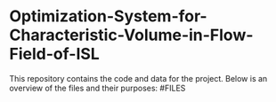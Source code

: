 # Optimization-System-for-Characteristic-Volume-in-Flow-Field-of-ISL
This repository contains the code and data for the project. Below is an overview of the files and their purposes:
#FILES

